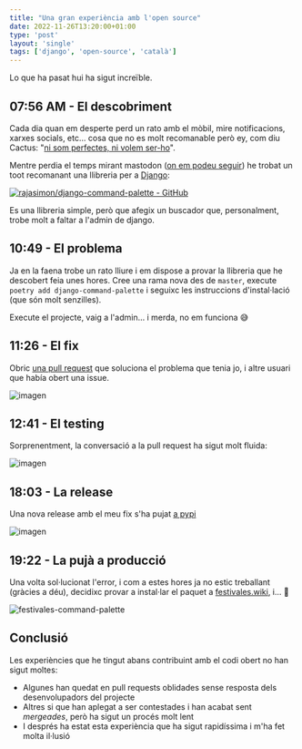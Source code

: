 ```yaml
---                                                                             
title: "Una gran experiència amb l'open source"
date: 2022-11-26T13:20:00+01:00
type: 'post'
layout: 'single'
tags: ['django', 'open-source', 'català']
---
```


Lo que ha pasat hui ha sigut increïble. 


## 07:56 AM - El descobriment
Cada dia quan em desperte perd un rato amb el mòbil, mire notificacions, xarxes socials, etc... cosa que no es molt recomanable però ey, com diu Cactus: "[ni som perfectes, ni volem ser-ho](https://www.youtube.com/watch?v=GB-vFtTtiys)".

Mentre perdia el temps mirant mastodon ([on em podeu seguir](https://mastodon.social/@esoria_dev)) he trobat un toot recomanant una llibreria per a [Django](/tags/django/):

[![rajasimon/django-command-palette - GitHub](https://gh-card.dev/repos/rajasimon/django-command-palette.svg)](https://github.com/rajasimon/django-command-palette)

Es una llibreria simple, però que afegix un buscador que, personalment, trobe molt a faltar a l'admin de django.


## 10:49 - El problema
Ja en la faena trobe un rato lliure i em dispose a provar la llibreria que he descobert feia unes hores. Cree una rama nova des de `master`, execute `poetry add django-command-palette` i seguixc les instruccions d'instal·lació (que són molt senzilles).

Execute el projecte, vaig a l'admin... i merda, no em funciona 😅


## 11:26 - El fix
Obric [una pull request](https://github.com/rajasimon/django-command-palette/pull/9) que soluciona el problema que tenia jo, i altre usuari que había obert una issue.

![imagen](https://user-images.githubusercontent.com/7394684/204090228-cc54f344-5a45-47ed-9b09-e8b812725dee.png)

## 12:41 - El testing
Sorprenentment, la conversació a la pull request ha sigut molt fluida:

![imagen](https://user-images.githubusercontent.com/7394684/204090258-ad8a3f58-a442-46c6-a380-162b0ee75215.png)


## 18:03 - La release
Una nova release amb el meu fix s'ha pujat [a pypi](https://pypi.org/project/django-command-palette/2022.11.25/)

![imagen](https://user-images.githubusercontent.com/7394684/204090321-bcf4abbe-4472-49aa-8b7d-afe595b17904.png)


## 19:22 - La pujà a producció
Una volta sol·lucionat l'error, i com a estes hores ja no estic treballant (gràcies a déu), decidixc provar a instal·lar el paquet a [festivales.wiki](https://festivales.wiki), i... 🎉

![festivales-command-palette](https://user-images.githubusercontent.com/7394684/204088918-15d28d13-b8fe-436a-bddc-c8b362b0470d.gif)


## Conclusió
Les experiències que he tingut abans contribuint amb el codi obert no han sigut moltes:
 - Algunes han quedat en pull requests oblidades sense resposta dels desenvolupadors del projecte
 - Altres si que han aplegat a ser contestades i han acabat sent *mergeades*, però ha sigut un procés molt lent
 - I després ha estat esta experiència que ha sigut rapidíssima i m'ha fet molta il·lusió
